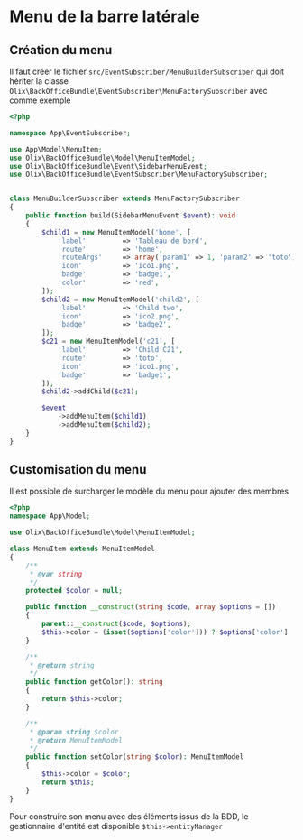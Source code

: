 # Menu de la barre latérale


## Création du menu

Il faut créer le fichier `src/EventSubscriber/MenuBuilderSubscriber` qui doit hériter la classe ̀`Olix\BackOfficeBundle\EventSubscriber\MenuFactorySubscriber` avec comme exemple

~~~ php
<?php

namespace App\EventSubscriber;

use App\Model\MenuItem;
use Olix\BackOfficeBundle\Model\MenuItemModel;
use Olix\BackOfficeBundle\Event\SidebarMenuEvent;
use Olix\BackOfficeBundle\EventSubscriber\MenuFactorySubscriber;


class MenuBuilderSubscriber extends MenuFactorySubscriber
{
    public function build(SidebarMenuEvent $event): void
    {
        $child1 = new MenuItemModel('home', [
            'label'         => 'Tableau de bord',
            'route'         => 'home',
            'routeArgs'     => array('param1' => 1, 'param2' => 'toto'),
            'icon'          => 'ico1.png',
            'badge'         => 'badge1',
            'color'         => 'red',
        ]);
        $child2 = new MenuItemModel('child2', [
            'label'         => 'Child two',
            'icon'          => 'ico2.png',
            'badge'         => 'badge2',
        ]);
        $c21 = new MenuItemModel('c21', [
            'label'         => 'Child C21',
            'route'         => 'toto',
            'icon'          => 'ico1.png',
            'badge'         => 'badge1',
        ]);
        $child2->addChild($c21);

        $event
            ->addMenuItem($child1)
            ->addMenuItem($child2);
    }
}
~~~


## Customisation du menu

Il est possible de surcharger le modèle du menu pour ajouter des membres

~~~ php
<?php
namespace App\Model;

use Olix\BackOfficeBundle\Model\MenuItemModel;

class MenuItem extends MenuItemModel
{
    /**
     * @var string
     */
    protected $color = null;

    public function __construct(string $code, array $options = [])
    {
        parent::__construct($code, $options);
        $this->color = (isset($options['color'])) ? $options['color'] : null;
    }

    /**
     * @return string
     */
    public function getColor(): string
    {
        return $this->color;
    }

    /**
     * @param string $color
     * @return MenuItemModel
     */
    public function setColor(string $color): MenuItemModel
    {
        $this->color = $color;
        return $this;
    }
}
~~~


Pour construire son menu avec des éléments issus de la BDD, le gestionnaire d'entité est disponible `$this->entityManager`
